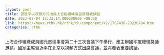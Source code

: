 ```yaml
---
layout: post
title: 習近平以視頻方式出席上合組織峰會並將發表講話
date: 2023-07-04 15:33:14.000000000 +08:00
link: https://news.rthk.hk/rthk/ch/component/k2/1707436-20230704.htm
categories: rthk
---
```


上海合作組織成員國元首理事會第二十三次會議下午舉行，應主辦國印度總理莫迪邀請，國家主席習近平在北京以視頻方式出席會議，並將發表重要講話。
